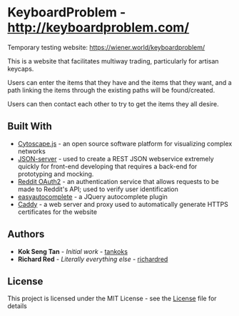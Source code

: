 # KeyboardProblem - http://keyboardproblem.com/
Temporary testing website: https://wiener.world/keyboardproblem/

This is a website that facilitates multiway trading, particularly for artisan keycaps.

Users can enter the items that they have and the items that they want, and a path linking the items through the existing paths will be found/created.

Users can then contact each other to try to get the items they all desire.

## Built With
* [Cytoscape.js](http://www.cytoscape.org/) - an open source software platform for visualizing complex networks
* [JSON-server](https://github.com/typicode/json-server) - used to create a REST JSON webservice extremely quickly for front-end developing that requires a back-end for prototyping and mocking.
* [Reddit OAuth2](https://github.com/reddit-archive/reddit/wiki/OAuth2) - an authentication service that allows requests to be made to Reddit's API; used to verify user identification
* [easyautocomplete](http://easyautocomplete.com/) - a JQuery autocomplete plugin
* [Caddy](https://caddyserver.com/) - a web server and proxy used to automatically generate HTTPS certificates for the website


## Authors
* **Kok Seng Tan** - *Initial work* - [tankoks](https://github.com/tankoks)
* **Richard Red** - *Literally everything else* - [richardred](https://github.com/richardred)

## License
This project is licensed under the MIT License - see the [License](LICENSE) file for details
